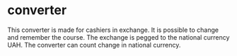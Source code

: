 # converter
This converter is made for cashiers in exchange. 
It is possible to change and remember the course.
The exchange is pegged to the national currency UAH.
The converter can count change in national currency.
